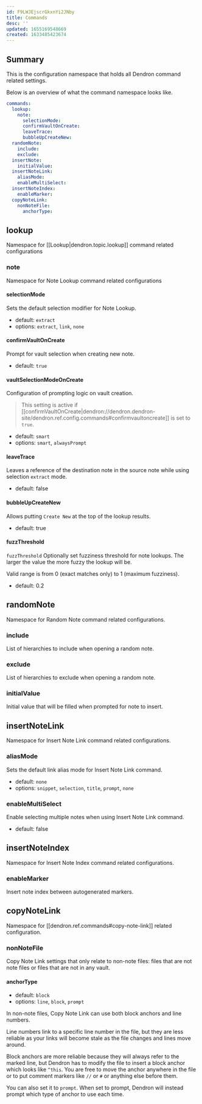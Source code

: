 ```yaml
---
id: F9LWJEjscrGkxnYi2JNby
title: Commands
desc: ''
updated: 1655169548669
created: 1633485423674
---
```


## Summary

This is the configuration namespace that holds all Dendron command related settings.

Below is an overview of what the command namespace looks like.

```yml
commands:
  lookup:
    note:
      selectionMode:
      confirmVaultOnCreate:
      leaveTrace:
      bubbleUpCreateNew:
  randomNote:
    include:
    exclude:
  insertNote:
    initialValue:
  insertNoteLink:
    aliasMode:
    enableMultiSelect:
  insertNoteIndex:
    enableMarker:
  copyNoteLink:
    nonNoteFile:
      anchorType:
```

## lookup
Namespace for [[Lookup|dendron.topic.lookup]] command related configurations

### note
Namespace for Note Lookup command related configurations

#### selectionMode
Sets the default selection modifier for Note Lookup.

- default: `extract`
- options: `extract`, `link`, `none`

#### confirmVaultOnCreate
Prompt for vault selection when creating new note.

- default: `true`

#### vaultSelectionModeOnCreate

Configuration of prompting logic on vault creation.

> This setting is active if [[confirmVaultOnCreate|dendron://dendron.dendron-site/dendron.ref.config.commands#confirmvaultoncreate]] is set to `true`.

- default: `smart`
- options: `smart`, `alwaysPrompt`

#### leaveTrace
Leaves a reference of the destination note in the source note while using selection `extract` mode. 

- default: false

#### bubbleUpCreateNew
Allows putting `Create New` at the top of the lookup results.

- default: true 

#### fuzzThreshold
`fuzzThreshold` Optionally set fuzziness threshold for note lookups. The larger the value the more fuzzy the lookup will be.

Valid range is from 0 (exact matches only) to 1 (maximum fuzziness).

- default: 0.2

## randomNote
Namespace for Random Note command related configurations.

### include
List of hierarchies to include when opening a random note.

### exclude
List of hierarchies to exclude when opening a random note.

### initialValue
Initial value that will be filled when prompted for note to insert.

## insertNoteLink
Namespace for Insert Note Link command related configurations.

### aliasMode
Sets the default link alias mode for Insert Note Link command.

- default: `none`
- options: `snippet`, `selection`, `title`, `prompt`, `none`

### enableMultiSelect
Enable selecting multiple notes when using Insert Note Link command.

- default: false

## insertNoteIndex
Namespace for Insert Note Index command related configurations.

### enableMarker
Insert note index between autogenerated markers.

## copyNoteLink
Namespace for [[dendron.ref.commands#copy-note-link]] related configuration.

### nonNoteFile
Copy Note Link settings that only relate to non-note files: files that are not
note files or files that are not in any vault.

#### anchorType
- default: `block` 
- options: `line`, `block`, `prompt`

In non-note files, Copy Note Link can use both block anchors and line numbers.

Line numbers link to a specific line number in the file, but they are less
reliable as your links will become stale as the file changes and lines move
around.

Block anchors are more reliable because they will always refer to the marked
line, but Dendron has to modify the file to insert a block anchor which looks
like `^this`. You are free to move the anchor anywhere in the file or to put
comment markers like `//` or `#` or anything else before them.

You can also set it to `prompt`. When set to prompt, Dendron will instead prompt
which type of anchor to use each time.

